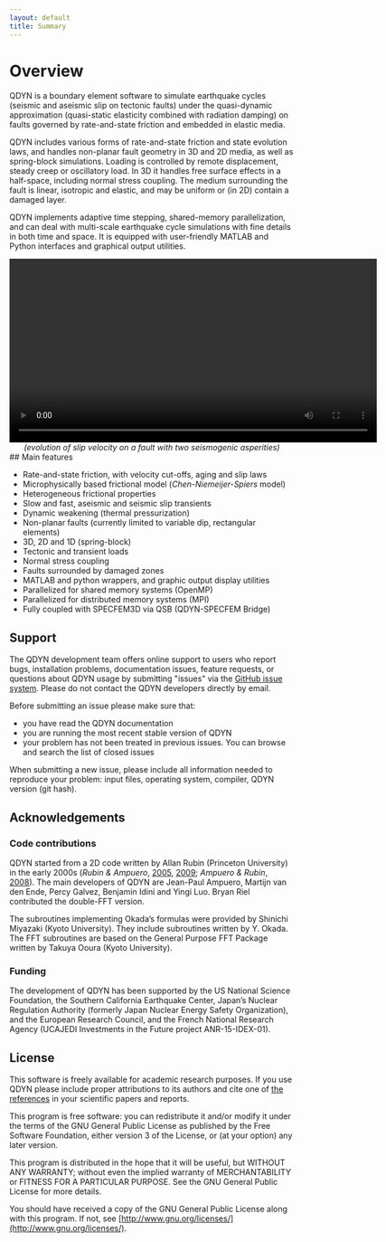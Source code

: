 ```yaml
---
layout: default
title: Summary
---
```




# Overview

QDYN is a boundary element software to simulate earthquake cycles (seismic and aseismic slip on tectonic faults) under the quasi-dynamic approximation (quasi-static elasticity combined with radiation damping) on faults governed by rate-and-state friction and embedded in elastic media.

QDYN includes various forms of rate-and-state friction and state evolution laws, and handles non-planar fault geometry in 3D and 2D media, as well as spring-block simulations. Loading is controlled by remote displacement, steady creep or oscillatory load. In 3D it handles free surface effects in a half-space, including normal stress coupling. The medium surrounding the fault is linear, isotropic and elastic, and may be uniform or (in 2D) contain a damaged layer.

QDYN implements adaptive time stepping, shared-memory parallelization, and can deal with multi-scale earthquake cycle simulations with fine details in both time and space. It is equipped with user-friendly MATLAB and Python interfaces and graphical output utilities.



<video width="650" autoplay loop>
    <source src="img/double_asperity.mp4" type="video/mp4">
</video>

<div style="width: 100%; text-align: center;"><em>(evolution of slip velocity on a fault with two seismogenic asperities)</em></div>
## Main features

- Rate-and-state friction, with velocity cut-offs, aging and slip laws
- Microphysically based frictional model (*Chen-Niemeijer-Spiers* model)
- Heterogeneous frictional properties
- Slow and fast, aseismic and seismic slip transients
- Dynamic weakening (thermal pressurization)
- Non-planar faults (currently limited to variable dip, rectangular elements)
- 3D, 2D and 1D (spring-block)
- Tectonic and transient loads
- Normal stress coupling
- Faults surrounded by damaged zones
- MATLAB and python wrappers, and graphic output display utilities
- Parallelized for shared memory systems (OpenMP)
- Parallelized for distributed memory systems (MPI)
- Fully coupled with SPECFEM3D via QSB (QDYN-SPECFEM Bridge)



## Support

The QDYN development team offers online support to users who report bugs, installation problems, documentation issues, feature requests, or questions about QDYN usage by submitting "issues" via the [GitHub issue system](https://github.com/ydluo/qdyn/issues). Please do not contact the QDYN developers directly by email. 

Before submitting an issue please make sure that:

- you have read the QDYN documentation
- you are running the most recent stable version of QDYN
- your problem has not been treated in previous issues. You can browse and search the list of closed issues

When submitting a new issue, please include all information needed to reproduce your problem: input files, operating system, compiler, QDYN version (git hash).



## Acknowledgements

### Code contributions

QDYN started from a 2D code written by Allan Rubin (Princeton University) in the early 2000s (*Rubin & Ampuero*, [2005](http://dx.doi.org/10.1029/2005JB003686), [2009](http://dx.doi.org/10.1029/2009JB006529); *Ampuero & Rubin*, [2008](http://dx.doi.org/10.1029/2007JB005082)). The main developers of QDYN are Jean-Paul Ampuero, Martijn van den Ende, Percy Galvez, Benjamin Idini and Yingi Luo. Bryan Riel contributed the double-FFT version.

The subroutines implementing Okada’s formulas were provided by Shinichi Miyazaki (Kyoto University). They include subroutines written by Y. Okada. The FFT subroutines are based on the  General Purpose FFT Package written by Takuya Ooura (Kyoto University).



### Funding

The development of QDYN has been supported by the US National Science Foundation, the Southern California Earthquake Center, Japan’s Nuclear Regulation Authority (formerly Japan Nuclear Energy Safety Organization), and the European Research Council, and the French National Research Agency (UCAJEDI Investments in the Future project ANR-15-IDEX-01).



## License

This software is freely available for academic research purposes. If you use QDYN please include proper attributions to its authors and cite one of [the references](cite.html) in your scientific papers and reports.

This program is free software: you can redistribute it and/or modify it under the terms of the GNU General Public License as published by the Free Software Foundation, either version 3 of the License, or (at your option) any later version.

This program is distributed in the hope that it will be useful, but WITHOUT ANY WARRANTY; without even the implied warranty of MERCHANTABILITY or FITNESS FOR A PARTICULAR PURPOSE. See the GNU General Public License for more details. 

You should have received a copy of the GNU General Public License along with this program. If not, see [http://www.gnu.org/licenses/](http://www.gnu.org/licenses/).


